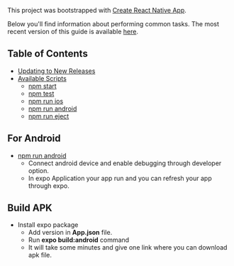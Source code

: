 This project was bootstrapped with [Create React Native App](https://github.com/react-community/create-react-native-app).

Below you'll find information about performing common tasks. The most recent version of this guide is available [here](https://github.com/react-community/create-react-native-app/blob/master/react-native-scripts/template/README.md).

## Table of Contents

* [Updating to New Releases](#updating-to-new-releases)
* [Available Scripts](#available-scripts)
  * [npm start](#npm-start)
  * [npm test](#npm-test)
  * [npm run ios](#npm-run-ios)
  * [npm run android](#npm-run-android)
  * [npm run eject](#npm-run-eject)

## For Android

* [npm run android](#npm-run-android)
  * Connect android device and enable debugging through developer option.
  * In expo Application your app run and you can refresh your app through expo.
 
## Build APK

* Install expo package
  * Add version in **App.json** file.
  * Run **expo build:android** command
  * It will take some minutes and give one link where you can download apk file.
